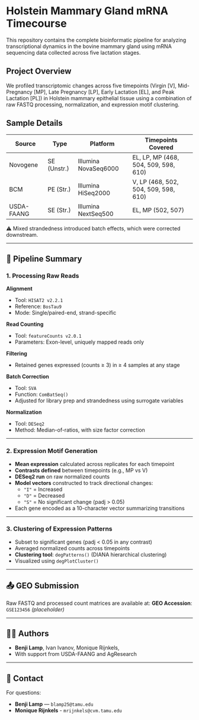 # Holstein Mammary Gland mRNA Timecourse

This repository contains the complete bioinformatic pipeline for analyzing transcriptional dynamics in the bovine mammary gland using mRNA sequencing data collected across five lactation stages.

## Project Overview

We profiled transcriptomic changes across five timepoints (Virgin [V], Mid-Pregnancy [MP], Late Pregnancy [LP], Early Lactation [EL], and Peak Lactation [PL]) in Holstein mammary epithelial tissue using a combination of raw FASTQ processing, normalization, and expression motif clustering.

## Sample Details

| Source          | Type         | Platform             | Timepoints Covered   |
|-----------------|--------------|----------------------|----------------------|
| Novogene        | SE (Unstr.)  | Illumina NovaSeq6000 | EL, LP, MP (468, 504, 509, 598, 610) |
| BCM             | PE (Str.)    | Illumina HiSeq2000   | V, LP (468, 502, 504, 509, 598, 610) |
| USDA-FAANG      | SE (Str.)    | Illumina NextSeq500  | EL, MP (502, 507)    |

⚠️ Mixed strandedness introduced batch effects, which were corrected downstream.

---

## 🧬 Pipeline Summary

### 1. Processing Raw Reads

**Alignment**
- Tool: `HISAT2 v2.2.1`
- Reference: `BosTau9`
- Mode: Single/paired-end, strand-specific

**Read Counting**
- Tool: `featureCounts v2.0.1`
- Parameters: Exon-level, uniquely mapped reads only

**Filtering**
- Retained genes expressed (counts ≥ 3) in ≥ 4 samples at any stage

**Batch Correction**
- Tool: `SVA`
- Function: `ComBatSeq()`
- Adjusted for library prep and strandedness using surrogate variables

**Normalization**
- Tool: `DESeq2`
- Method: Median-of-ratios, with size factor correction

---

### 2. Expression Motif Generation

- **Mean expression** calculated across replicates for each timepoint
- **Contrasts defined** between timepoints (e.g., MP vs V)
- **DESeq2 run** on raw normalized counts
- **Model vectors** constructed to track directional changes:
  - `"I"` = Increased
  - `"D"` = Decreased
  - `"S"` = No significant change (padj > 0.05)
- Each gene encoded as a 10-character vector summarizing transitions

---

### 3. Clustering of Expression Patterns

- Subset to significant genes (padj < 0.05 in any contrast)
- Averaged normalized counts across timepoints
- **Clustering tool**: `degPatterns()` (DIANA hierarchical clustering)
- Visualized using `degPlotCluster()`

---

## 📤 GEO Submission

Raw FASTQ and processed count matrices are available at:
**GEO Accession**: `GSE123456` *(placeholder)*

---

## 🧑‍🔬 Authors

- **Benji Lamp**, Ivan Ivanov, Monique Rijnkels, 
- With support from USDA-FAANG and AgResearch

---

## 💬 Contact

For questions:

- **Benji Lamp** — `blamp25@tamu.edu`
- **Monique Rijnkels** - `mrijnkels@cvm.tamu.edu`
